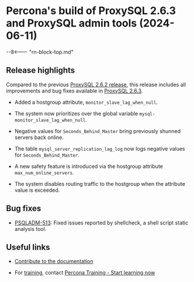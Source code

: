 #  Percona's build of ProxySQL 2.6.3 and ProxySQL admin tools (2024-06-11)

--8<--- "rn-block-top.md"

## Release highlights

Compared to the previous [ProxySQL 2.6.2 release], this release includes all improvements and bug fixes available in [ProxySQL 2.6.3].

* Added a hostgroup attribute, `monitor_slave_lag_when_null`.

* The system now prioritizes over the global variable `mysql-monitor_slave_lag_when_null`.

* Negative values for `Seconds_Behind_Master` bring previously shunned servers back online.

* The table `mysql_server_replication_lag_log` now logs negative values for `Seconds_Behind_Master`.

* A new safety feature is introduced via the hostgroup attribute `max_num_online_servers`.

* The system disables routing traffic to the hostgroup when the attribute value is exceeded.

## Bug fixes

* [PSQLADM-513]: Fixed issues reported by shellcheck, a shell script static analysis tool.

## Useful links

- [Contribute to the documentation](https://github.com/percona/proxysql-admin-tool-doc/blob/main/contributing.md)

- For [training](https://www.percona.com/training), contact [Percona Training - Start learning now](https://learn.percona.com/contact-me)

[PSQLADM-513]: https://perconadev.atlassian.net/browse/PSQLADM-513

[ProxySQL 2.6.2 release]: https://docs.percona.com/proxysql/2.6.2.html
[ProxySQL 2.6.3]: https://github.com/sysown/proxysql/releases/tag/v2.6.3

